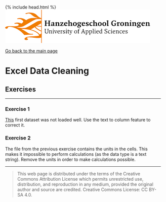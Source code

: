 {% include head.html %}
![Hanze](../hanze/hanze.png)

[Go back to the main page](../index.md)


# Excel Data Cleaning

## Exercises

---

### Exercise 1

[This](./files_06_data_cleaning_exercises/exercise01/calories.xlsx) first dataset was not loaded well. Use the text to column feature to correct it.

### Exercise 2

The file from the previous exercise contains the units in the cells. This makes it impossible to perform calculations (as the data type is a text string). Remove the units in order to make calculations possible.


---


>This web page is distributed under the terms of the Creative Commons Attribution License which permits unrestricted use, distribution, and reproduction in any medium, provided the original author and source are credited.
>Creative Commons License: CC BY-SA 4.0.

